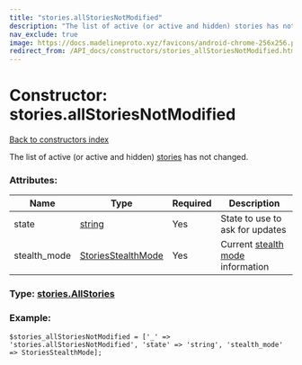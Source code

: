 ```yaml
---
title: "stories.allStoriesNotModified"
description: "The list of active (or active and hidden) stories has not changed."
nav_exclude: true
image: https://docs.madelineproto.xyz/favicons/android-chrome-256x256.png
redirect_from: /API_docs/constructors/stories_allStoriesNotModified.html
---
```

# Constructor: stories.allStoriesNotModified  
[Back to constructors index](/API_docs/constructors/index.html)



The list of active (or active and hidden) [stories](https://core.telegram.org/api/stories#watching-stories) has not changed.

### Attributes:

| Name     |    Type       | Required | Description |
|----------|---------------|----------|-------------|
|state|[string](/API_docs/types/string.html) | Yes|State to use to ask for updates|
|stealth\_mode|[StoriesStealthMode](/API_docs/types/StoriesStealthMode.html) | Yes|Current [stealth mode](https://core.telegram.org/api/stories#stealth-mode) information|



### Type: [stories.AllStories](/API_docs/types/stories.AllStories.html)


### Example:

```
$stories_allStoriesNotModified = ['_' => 'stories.allStoriesNotModified', 'state' => 'string', 'stealth_mode' => StoriesStealthMode];
```  

